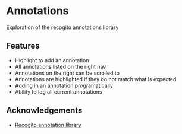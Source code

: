 # Annotations

Exploration of the recogito annotations library

## Features

- Highlight to add an annotation
- All annotations listed on the right nav
- Annotations on the right can be scrolled to
- Annotations are highlighted if they do not match what is expected
- Adding in an annotation programatically
- Ability to log all current annotations
  
## Acknowledgements

 - [Recogito annotation library](https://www.npmjs.com/package/@recogito/recogito-js)

  
